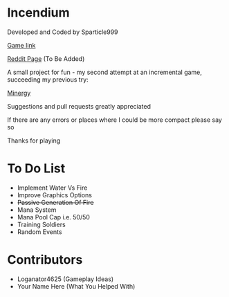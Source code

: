 # Incendium

Developed and Coded by Sparticle999

[Game link](http://sparticle999.github.io/Minergy2/)

[Reddit Page]() (To Be Added)

A small project for fun - my second attempt at an incremental game, succeeding my previous try:

[Minergy](http://sparticle999.github.io/Minergy/)

Suggestions and pull requests greatly appreciated

If there are any errors or places where I could be more compact please say so

Thanks for playing

# To Do List

- Implement Water Vs Fire
- Improve Graphics Options
- ~~Passive Generation Of Fire~~
- Mana System
- Mana Pool Cap i.e. 50/50
- Training Soldiers
- Random Events

# Contributors
- Loganator4625 (Gameplay Ideas)
- Your Name Here (What You Helped With)
